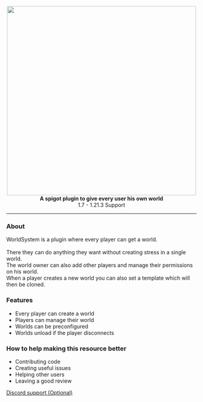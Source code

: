 <div align="center">

<img src="https://raw.githubusercontent.com/danielbyomujuni/WorldSystem/refs/heads/master/.github/Worldsystemlogo_renewed.png" width="500"></br>
  <strong>A spigot plugin to give every user his own world</strong></br>
  1.7 - 1.21.3 Support

  ***
</div>
<h3>About</h3>
  WorldSystem is a plugin where every player can get a world.</br></br>
  There they can do anything they want without creating stress in a single world.</br> 
  The world owner can also add other players and manage their permissions on his world.</br>
  When a player creates a new world you can also set a template which will then be cloned.</br>
<h3>Features</h3>
<ul>
  <li>Every player can create a world</li>
  <li>Players can manage their world</li>
  <li>Worlds can be preconfigured</li>
  <li>Worlds unload if the player disconnects</li>
</ul>

<h3>How to help making this resource better</h3>
<ul>
  <li>Contributing code</li>
  <li>Creating useful issues</li>
  <li>Helping other users</li>
  <li>Leaving a good review</li>
</ul>
<a href="https://discord.gg/cmdPMJ8">Discord support (Optional)</a>